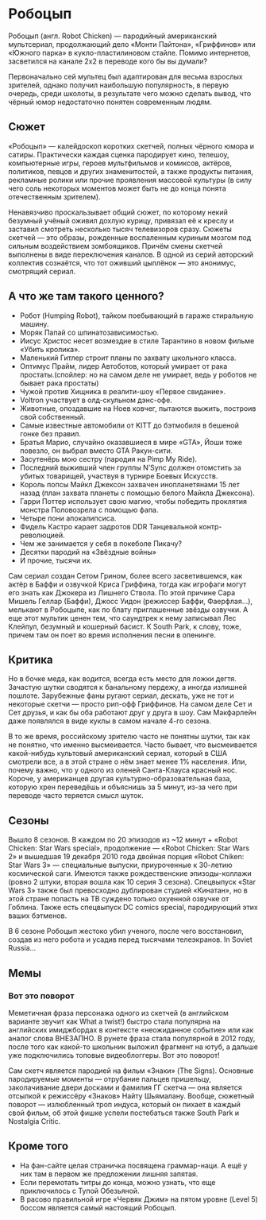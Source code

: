 # Робоцып

Робоцып (англ. Robot Chicken) — пародийный американский мультсериал, продолжающий дело «Монти Пайтона», «Гриффинов» или «Южного парка» в кукло-пластилиновом стайле. Помимо интернетов, засветился на канале 2х2 в переводе кого бы вы думали?

Первоначально сей мультец был адаптирован для весьма взрослых зрителей, однако получил наибольшую популярность, в первую очередь, среди школоты, в результате чего можно сделать вывод, что чёрный юмор недостаточно понятен современным людям.

## Сюжет

«Робоцып» — калейдоскоп коротких скетчей, полных чёрного юмора и сатиры. Практически каждая сценка пародирует кино, телешоу, компьютерные игры, героев мультфильмов и комиксов, актёров, политиков, певцов и других знаменитостей, а также продукты питания, рекламные ролики или прочие проявления массовой культуры (в силу чего соль некоторых моментов может быть не до конца понята отечественным зрителем).

Ненавязчиво проскальзывает общий сюжет, по которому некий безумный учёный оживил дохлую курицу, привязал её к креслу и заставил смотреть несколько тысяч телевизоров сразу. Сюжеты скетчей — это образы, рожденные воспаленным куриным мозгом под сильным воздействием зомбоящиков. Причём смены скетчей выполнены в виде переключения каналов. В одной из серий авторский коллектив сознаётся, что тот оживший цыплёнок — это анонимус, смотрящий сериал.

## А что же там такого ценного?

*   Робот (Humping Robot), тайком поебывающий в гараже стиральную машину.
*   Моряк Папай со шпинатозависимостью.
*   Иисус Христос несет возмездие в стиле Тарантино в новом фильме «Убить кролика».
*   Маленький Гитлер строит планы по захвату школьного класса.
*   Оптимус Прайм, лидер Автоботов, который умирает от рака простаты.(спойлер: но на самом деле не умирает, ведь у роботов не бывает рака простаты)
*   Чужой против Хищника в реалити-шоу «Первое свидание».
*   Voltron участвует в олд-скульном дэнс-офе.
*   Животные, опоздавшие на Ноев ковчег, пытаются выжить, построив свой собственный.
*   Самые известные автомобили от KITT до бэтмобиля в бешеной гонке без правил.
*   Братья Марио, случайно оказавшиеся в мире «GTA», Йоши тоже повезло, он выбрал вместо GTA Ракун-сити.
*   Засутенёрь мою сестру (пародия на Pimp My Ride).
*   Последний выживший член группы N’Sync должен отомстить за убитых товарищей, участвуя в турнире Боевых Искусств.
*   Король попсы Майкл Джексон захвачен инопланетянами 15 лет назад (план захвата планеты с помощью белого Майкла Джексона).
*   Гарри Поттер использует свою магию, чтобы победить проклятия монстра Половозрела с помощью фапа.
*   Четыре пони апокалипсиса.
*   Фидель Кастро карает задротов DDR Танцевальной контр-революцией.
*   Чем же занимается у себя в покеболе Пикачу?
*   Десятки пародий на «Звёздные войны»
*   И прочие, тысячи их.

Сам сериал создан Сетом Грином, более всего засветившемся, как актёр в Баффи и озвучкой Криса Гриффина, тогда как игрофаги могут его знать как Джокера из Лишнего Ствола. По этой причине Сара Мишель Геллар (Баффи), Джосс Уидон (режиссер Баффи, Фаерфлая…), мелькают в Робоцыпе, как по блату приглашенные звёзды озвучки. А еще этот мультик ценен тем, что саундтрек к нему записывал Лес Клейпул, безумный и кошерный басист. К South Park, к слову, тоже, причем там он поет во время исполнения песни в опенинге.

## Критика

Но в бочке меда, как водится, всегда есть место для ложки дегтя. Зачастую шутки сводятся к банальному пердежу, а иногда излишней пошлоте. Зарубежные фаны ругают сериал, дескать, уже не тот и некоторые скетчи — просто рип-офф Гриффинов. На самом деле Сет и Сет друзья, и как бы оба работают друг у друга в шоу. Сам Макфарлейн даже появлялся в виде куклы в самом начале 4-го сезона.

В то же время, российскому зрителю часто не понятны шутки, так как не понятно, что именно высмеивается. Часто бывает, что высмеивается какой-нибудь культовый американский сериал, который в США смотрели все, а в этой стране о нём знает менее 1% населения. Или, почему важно, что у одного из оленей Санта-Клауса красный нос. Короче, у американцев другая культурно-образовательная база, которую хрен переведёшь и объяснишь за 5 минут, из-за чего при переводе часто теряется смысл шуток.

## Сезоны

Вышло 8 сезонов. В каждом по 20 эпизодов из ~12 минут + «Robot Chicken: Star Wars special», продолжение — «Robot Chicken: Star Wars 2» и вышедшая 19 декабря 2010 года двойная порция «Robot Chiken: Star Wars 3» — специальные выпуски, приуроченные к 30-летию космической саги. Имеются также рождественские эпизоды-коллажи (ровно 2 штуки, вторая вошла как 10 серия 3 сезона). Спецвыпуск «Star Wars 3» также был превосходно дублирован студией «Кинатан», но в этой стране попасть на ТВ суждено только охуенной озвучке от Гоблина. Также есть спецвыпуск DC comics special, пародирующий этих ваших бэтменов.

В 6 сезоне Робоцып жестоко убил ученого, после чего восстановил, создав из него робота и усадив перед тысячами телеэкранов. In Soviet Russia…

## Мемы

### Вот это поворот

Меметичная фраза персонажа одного из скетчей (в английском варианте звучит как What a twist!) быстро стала популярна на английских имиджбордах в контексте «неожиданное событие» или как аналог слова ВНЕЗАПНО. В рунете фраза стала популярной в 2012 году, после того как какой-то школьник выложил фрагмент на ютуб, а дальше уже подключились топовые видеоблоггеры. Вот это поворот!

Сам скетч является пародией на фильм «Знаки» (The Signs). Основные пародируемые моменты — отрубание пальцев пришельцу, заколачивание двери досками и фамилия ГГ скетча — она является отсылкой к режиссёру «Знаков» Найту Шьямалану. Вообще, сюжетный поворот — излюбленный троп индуса, который он пихает в каждый свой фильм, об этой фишке успели постебаться также South Park и Nostalgia Critic.

## Кроме того

*   На фан-сайте целая страничка посвящена граммар-наци. А ещё у них там в первом же предложении лишняя запятая.
*   Если перемотать титры до конца, можно узнать, что еще приключилось с Тупой Обезьяной.
*   В расово правильной игре «Червяк Джим» на пятом уровне (Level 5) боссом является самый настоящий Робоцып.

